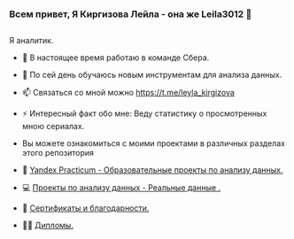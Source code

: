### Всем привет, Я Киргизова Лейла - она же Leila3012  👋

##
Я аналитик.



- 🔭 В настоящее время работаю в команде Сбера.
- 🌱 По сей день обучаюсь новым инструментам для анализа данных.
- 📫 Связаться со мной можно https://t.me/leyla_kirgizova
- ⚡ Интересный факт обо мне: Веду статистику о просмотренных мною сериалах.

-  Вы можете ознакомиться с моими проектами в различных разделах этого репозитория 
 
- 🏦  <a href="https://github.com/Leila3012/yandex_practicum/blob/2f8030bd8b3aa274fb56a45836e74afbe426ec87/README.md" target="_blank"> Yandex Practicum - Образовательные проекты по анализу данных.</a>
- 💻 <a href="">Проекты по анализу данных - Реальные данные  .</a>
- 📃 <a href="h" target="_blank">Сертификаты и благодарности.</a>
- 🧑‍💻 <a href="" target="_blank"> Дипломы.</a>
